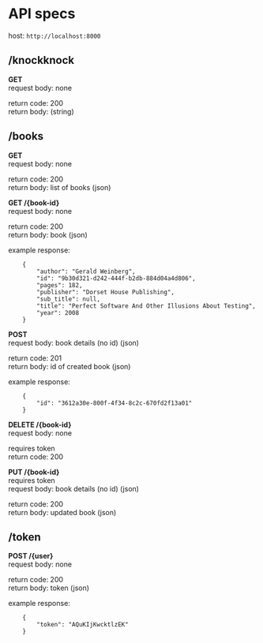 # API specs

host: `http://localhost:8000`

## /knockknock

**GET**  
request body: none  

return code: 200  
return body: (string)


## /books

**GET**  
request body: none  

return code: 200  
return body: list of books (json)


**GET /{book-id}**  
request body: none  

return code: 200  
return body: book (json)

example response:
```
    {
        "author": "Gerald Weinberg", 
        "id": "9b30d321-d242-444f-b2db-884d04a4d806", 
        "pages": 182, 
        "publisher": "Dorset House Publishing", 
        "sub_title": null, 
        "title": "Perfect Software And Other Illusions About Testing", 
        "year": 2008
    }
```
    
**POST**  
request body: book details (no id) (json)  

return code: 201  
return body: id of created book (json)

example response:
```
    {
        "id": "3612a30e-800f-4f34-8c2c-670fd2f13a01"
    }
```

**DELETE /{book-id}**  
request body: none  

requires token  
return code: 200


**PUT /{book-id}**  
requires token    
request body: book details (no id) (json)  

return code: 200  
return body: updated book (json)


## /token

**POST /{user}**  
request body: none  

return code: 200  
return body: token (json)
  
example response:
```
    {
        "token": "AQuKIjKwcktlzEK"
    }
```